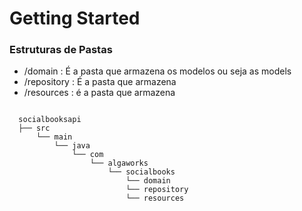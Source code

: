 # Getting Started



### **Estruturas de Pastas**

 * /domain : É a pasta que armazena os modelos ou seja as models
 * /repository : É a pasta que armazena 
 * /resources : é a pasta que armazena 
 
```shell
      
  socialbooksapi
  ├── src
      └── main
          └── java
              └── com
                  └── algaworks
                      └── socialbooks
                          └── domain
                          └── repository
                          └── resources 

``` 